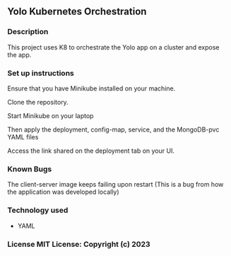 ## Yolo Kubernetes Orchestration

### Description

This project uses K8 to orchestrate the Yolo app on a cluster and expose the app.

### Set up instructions

Ensure that you have Minikube installed on your machine.

Clone the repository.

Start Minikube on your laptop

Then apply the deployment, config-map, service, and the MongoDB-pvc YAML files

Access the link shared on the deployment tab on your UI.

### Known Bugs

The client-server image keeps failing upon restart (This is a bug from how the application was developed locally)

### Technology used

- YAML

### License MIT License: Copyright (c) 2023
